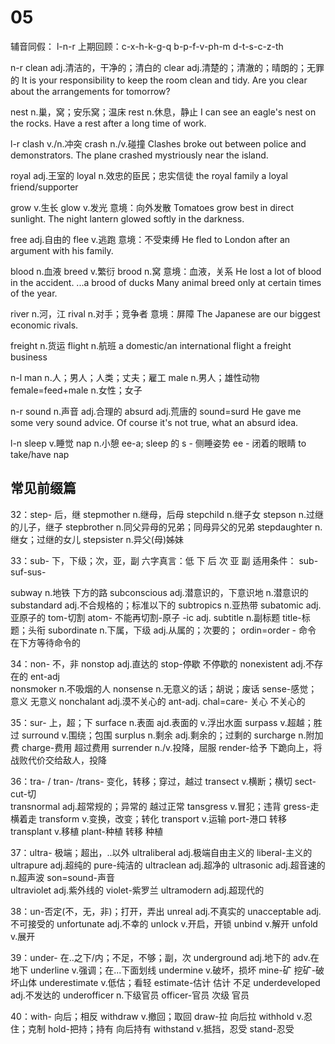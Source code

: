 # 05
辅音同假： l-n-r
上期回顾：c-x-h-k-g-q   b-p-f-v-ph-m  d-t-s-c-z-th

 n-r
clean    adj.清洁的，干净的；清白的
clear    adj.清楚的；清澈的；晴朗的；无罪的
It is your responsibility to keep the room clean and tidy.
Are you clear about the arrangements for tomorrow?

nest    n.巢，窝；安乐窝；温床
rest    n.休息，静止
I can see an eagle's nest on the rocks.
Have a rest after a long time of work.

 l-r
clash    v./n.冲突
crash    n./v.碰撞
Clashes broke out between police and demonstrators.
The plane crashed mystriously near the island.

royal    adj.王室的
loyal    n.效忠的臣民；忠实信徒
the royal family
a loyal friend/supporter

grow    v.生长
glow    v.发光
意境：向外发散
Tomatoes grow best in direct sunlight.
The night lantern glowed softly in the darkness.

free    adj.自由的
flee    v.逃跑
意境：不受束缚
He fled to London after an argument with his family.

blood    n.血液
breed    v.繁衍
brood    n.窝
意境：血液，关系
He lost a lot of blood in the accident.
...a brood of ducks
Many animal breed only at certain times of the year.

river    n.河，江
rival    n.对手；竞争者
意境：屏障
The Japanese are our biggest economic rivals.

freight    n.货运
flight    n.航班
a domestic/an international flight
a freight business

n-l
man    n.人；男人；人类；丈夫；雇工
male    n.男人；雄性动物
female=feed+male    n.女性；女子

n-r
sound    n.声音    adj.合理的
absurd    adj.荒唐的
sound=surd
He gave me some very sound advice.
Of course it's not true, what an absurd idea.

l-n
sleep    v.睡觉
nap    n.小憩
ee-a;     sleep 的 s - 侧睡姿势   ee - 闭着的眼睛
to take/have nap

## 常见前缀篇
32：step- 后，继
stepmother    n.继母，后母
stepchild    n.继子女
stepson    n.过继的儿子，继子
stepbrother    n.同父异母的兄弟；同母异父的兄弟
stepdaughter    n.继女；过继的女儿
stepsister    n.异父(母)姊妹


33：sub- 下，下级；次，亚，副
六字真言：低    下    后
                 次    亚    副
                 适用条件： sub-<tab>suf-<tab>sus-
                 
subway    n.地铁    下方的路
subconscious    adj.潜意识的，下意识地 n.潜意识的
substandard    adj.不合规格的；标准以下的
subtropics    n.亚热带
subatomic    adj.亚原子的    tom-切割    atom- 不能再切割-原子  -ic adj.
subtitle    n.副标题    title-标题；头衔
subordinate    n.下属，下级    adj.从属的；次要的；    ordin=order - 命令    在下方等待命令的


34：non- 不，非
nonstop    adj.直达的    stop-停歇    不停歇的
nonexistent    adj.不存在的    ent-adj    
nonsmoker    n.不吸烟的人
nonsense    n.无意义的话；胡说；废话    sense-感觉；意义       无意义
nonchalant    adj.漠不关心的    ant-adj.    chal=care- 关心       不关心的


35：sur- 上，超；下
surface    n.表面    ajd.表面的    v.浮出水面
surpass    v.超越；胜过
surround    v.围绕；包围
surplus    n.剩余    adj.剩余的；过剩的
surcharge    n.附加费    charge-费用    超过费用
surrender    n./v.投降，屈服    render-给予    下跪向上，将战败代价交给敌人，投降


36：tra- / tran- /trans- 变化，转移；穿过，越过
transect    v.横断；横切    sect-cut-切       
transnormal    adj.超常规的；异常的     越过正常
tansgress    v.冒犯；违背    gress-走    横着走
transform    v.变换，改变；转化
transport    v.运输        port-港口    转移
transplant    v.移植     plant-种植     转移 种植


37：ultra- 极端；超出，..以外
ultraliberal    adj.极端自由主义的    liberal-主义的
ultrapure    adj.超纯的    pure-纯洁的
ultraclean    adj.超净的
ultrasonic    adj.超音速的    n.超声波    son=sound-声音    
ultraviolet    adj.紫外线的    violet-紫罗兰
ultramodern    adj.超现代的


38：un-否定(不，无，非)；打开，弄出
unreal    adj.不真实的
unacceptable    adj.不可接受的
unfortunate    adj.不幸的
unlock    v.开启，开锁
unbind    v.解开
unfold    v.展开


39：under- 在..之下/内；不足，不够；副，次
underground    adj.地下的    adv.在地下
underline    v.强调；在...下面划线
undermine    v.破坏，损坏    mine-矿    挖矿-破坏山体
underestimate    v.低估；看轻    estimate-估计    估计 不足
underdeveloped    adj.不发达的
underofficer    n.下级官员    officer-官员    次级 官员

40：with- 向后；相反
withdraw    v.撤回；取回    draw-拉        向后拉
withhold    v.忍住；克制    hold-把持；持有    向后持有
withstand    v.抵挡，忍受    stand-忍受
